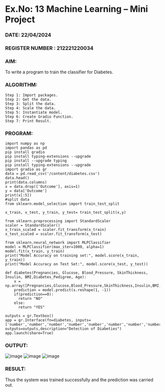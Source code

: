 # Ex.No: 13 Machine Learning – Mini Project
### DATE: 22/04/2024
### REGISTER NUMBER : 212221220034
### AIM:
To write a program to train the classifier for Diabetes.
### ALGORITHM:
```
Step 1: Import packages. 
Step 2: Get the data. 
Step 3: Split the data. 
Step 4: Scale the data. 
Step 5: Instantiate model. 
Step 6: Create Gradio Function. 
Step 7: Print Result.
```
### PROGRAM:
```
import numpy as np
import pandas as pd
pip install gradio
pip install typing-extensions --upgrade
pip install --upgrade typing
pip install typing-extensions --upgrade
import gradio as gr
data = pd.read_csv('/content/diabetes.csv')
data.head()
print(data.columns)
x = data.drop(['Outcome'], axis=1)
y = data['Outcome']
print(x[:5])
#split data
from sklearn.model_selection import train_test_split

x_train, x_test, y_train, y_test= train_test_split(x,y)

from sklearn.preprocessing import StandardScaler
scaler = StandardScaler()
x_train_scaled = scaler.fit_transform(x_train)
x_test_scaled = scaler.fit_transform(x_test)

from sklearn.neural_network import MLPClassifier
model = MLPClassifier(max_iter=1000, alpha=1)
model.fit(x_train, y_train)
print("Model Accuracy on training set:", model.score(x_train, y_train))
print("Model Accuracy on Test Set:", model.score(x_test, y_test))

def diabetes(Pregnancies, Glucose, Blood_Pressure, SkinThickness, Insulin, BMI,Diabetes_Pedigree, Age):
    x = np.array([Pregnancies,Glucose,Blood_Pressure,SkinThickness,Insulin,BMI,Diabetes_Pedigree,Age])
    prediction = model.predict(x.reshape(1, -1))
    if(prediction==0):
      return "NO"
    else:
      return "YES"

outputs = gr.Textbox()
app = gr.Interface(fn=diabetes, inputs=['number','number','number','number','number','number','number','number'], outputs=outputs,description="Detection of Diabeties")
app.launch(share=True)
```
### OUTPUT:
![image](https://github.com/Naadira/Ex.No13_AI_miniproject/assets/128135126/7a7e5650-caa2-4d7c-833c-378295214ffa)
![image](https://github.com/Naadira/Ex.No13_AI_miniproject/assets/128135126/1057e1da-3a7f-4531-9bb6-84d9eee0072e)
![image](https://github.com/Naadira/Ex.No13_AI_miniproject/assets/128135126/96a82277-a4ce-46f6-a609-0405bd5b4183)
### RESULT:
Thus the system was trained successfully and the prediction was carried out.





